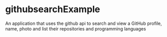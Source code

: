 # githubsearchExample
An application that uses the github api  to search and view a GitHub profile, name, photo and list their repositories and programming languages
